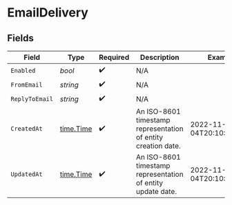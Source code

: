 # EmailDelivery


## Fields

| Field                                                         | Type                                                          | Required                                                      | Description                                                   | Example                                                       |
| ------------------------------------------------------------- | ------------------------------------------------------------- | ------------------------------------------------------------- | ------------------------------------------------------------- | ------------------------------------------------------------- |
| `Enabled`                                                     | *bool*                                                        | :heavy_check_mark:                                            | N/A                                                           |                                                               |
| `FromEmail`                                                   | *string*                                                      | :heavy_check_mark:                                            | N/A                                                           |                                                               |
| `ReplyToEmail`                                                | *string*                                                      | :heavy_check_mark:                                            | N/A                                                           |                                                               |
| `CreatedAt`                                                   | [time.Time](https://pkg.go.dev/time#Time)                     | :heavy_check_mark:                                            | An ISO-8601 timestamp representation of entity creation date. | 2022-11-04T20:10:06.927Z                                      |
| `UpdatedAt`                                                   | [time.Time](https://pkg.go.dev/time#Time)                     | :heavy_check_mark:                                            | An ISO-8601 timestamp representation of entity update date.   | 2022-11-04T20:10:06.927Z                                      |